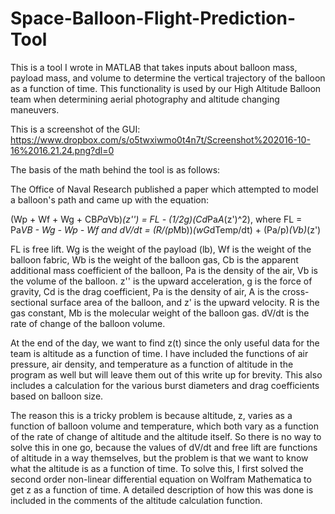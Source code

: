 # Space-Balloon-Flight-Prediction-Tool
This is a tool I wrote in MATLAB that takes inputs about balloon mass, payload mass, and volume to determine the vertical trajectory of the balloon as a function of time. This functionality is used by our High Altitude Balloon team when determining aerial photography and altitude changing maneuvers. 

This is a screenshot of the GUI: https://www.dropbox.com/s/o5twxiwmo0t4n7t/Screenshot%202016-10-16%2016.21.24.png?dl=0

The basis of the math behind the tool is as follows: 

The Office of Naval Research published a paper which attempted to model a balloon's path and came up with the equation: 

(Wp + Wf + Wg + CB*Pa*Vb)*(z'') = FL - (1/2g)(Cd*Pa*A*(z')^2), where FL = Pa*VB - Wg - Wp - Wf and
dV/dt = (R/(p*Mb))*(wG*dTemp/dt) + (Pa/p)*(Vb)*(z')

FL is free lift. Wg is the weight of the payload (lb), Wf is the weight of the balloon fabric, Wb is the weight of the balloon gas, Cb is the apparent additional mass coefficient of the balloon, Pa is the density of the air, Vb is the volume of the balloon. z'' is the upward acceleration, g is the force of gravity, Cd is the drag coefficient, Pa is the density of air, A is the cross-sectional surface area of the balloon, and z' is the upward velocity. R is the gas constant, Mb is the molecular weight of the balloon gas. dV/dt is the rate of change of the balloon volume. 

At the end of the day, we want to find z(t) since the only useful data for the team is altitude as a function of time. I have included the functions of air pressure, air density, and temperature as a function of altitude in the program as well but will leave them out of this write up for brevity. This also includes a calculation for the various burst diameters and drag coefficients based on balloon size.
 
The reason this is a tricky problem is because altitude, z, varies as a function of balloon volume and temperature, which both vary as a function of the rate of change of altitude and the altitude itself. So there is no way to solve this in one go, because the values of dV/dt and free lift are functions of altitude in a way themselves, but the problem is that we want to know what the altitude is as a function of time. To solve this, I first solved the second order non-linear differential equation on Wolfram Mathematica to get z as a function of time. A detailed description of how this was done is included in the comments of the altitude calculation function.

